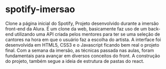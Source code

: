 # spotify-imersao

<p>
    Clone a página inicial do Spotify, Projeto desenvolvido durante a imersão front-end da Alura. É um clone da web, basicamente faz uso de um back-end utilizando uma API criada pelos mentores para ter se uma seleção de cantores na hora em que o usuário faz a escolha do artista. A interface foi desenvolvida em HTML5, CSS3 e o Javascript ficando bem real o projeto final. Com a semana da imersão, as técnicas passada nas aulas, foram fundamentais para avançar em diversos conceitos do front.
    A construção do projeto, também segue a ideia de estrutura de pastas do react.
</p>
